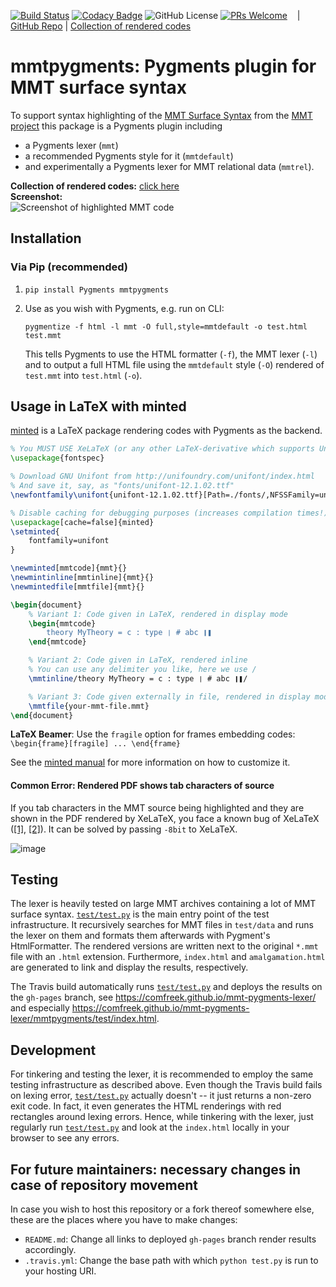 [![Build Status](https://travis-ci.org/ComFreek/mmt-pygments-lexer.svg?branch=master)](https://travis-ci.org/ComFreek/mmt-pygments-lexer)
[![Codacy Badge](https://api.codacy.com/project/badge/Grade/32b61ca59aba4a79ae4ab5582f210572)](https://app.codacy.com/app/ComFreek/mmt-pygments-lexer?utm_source=github.com&utm_medium=referral&utm_content=ComFreek/mmt-pygments-lexer&utm_campaign=Badge_Grade_Dashboard)
![GitHub License](https://img.shields.io/github/license/ComFreek/mmt-pygments-lexer.svg)
[![PRs Welcome](https://img.shields.io/badge/PRs-welcome-brightgreen.svg?style=flat-square)](http://makeapullrequest.com)
&nbsp;&nbsp; | [GitHub Repo](https://github.com/ComFreek/mmt-pygments-lexer) | [Collection of rendered codes](https://comfreek.github.io/mmt-pygments-lexer/mmtpygments/test/index.html)

# mmtpygments: Pygments plugin for MMT surface syntax

To support syntax highlighting of the [MMT Surface Syntax](https://uniformal.github.io/doc/language/) from the [MMT project](https://uniformal.github.io/) this package is a Pygments plugin including

- a Pygments lexer (`mmt`)
- a recommended Pygments style for it (`mmtdefault`)
- and experimentally a Pygments lexer for MMT relational data (`mmtrel`).

**Collection of rendered codes:** [click here](https://comfreek.github.io/mmt-pygments-lexer/mmtpygments/test/index.html)<br>
**Screenshot:**<br>
![Screenshot of highlighted MMT code](https://user-images.githubusercontent.com/1827709/59698193-7523c300-91ef-11e9-8c4b-80ec2d3e4a40.png)

## Installation

### Via Pip (recommended)

1. `pip install Pygments mmtpygments`
2. Use as you wish with Pygments, e.g. run on CLI:

   `pygmentize -f html -l mmt -O full,style=mmtdefault -o test.html test.mmt`

   This tells Pygments to use the HTML formatter (`-f`), the MMT lexer (`-l`) and to output a full HTML file using the `mmtdefault` style (`-O`) rendered of `test.mmt` into `test.html` (`-o`).

## Usage in LaTeX with minted

[minted](https://ctan.org/pkg/minted) is a LaTeX package rendering codes with Pygments as the backend.

```tex
% You MUST USE XeLaTeX (or any other LaTeX-derivative which supports Unicode)
\usepackage{fontspec}

% Download GNU Unifont from http://unifoundry.com/unifont/index.html
% And save it, say, as "fonts/unifont-12.1.02.ttf"
\newfontfamily\unifont{unifont-12.1.02.ttf}[Path=./fonts/,NFSSFamily=unifont]

% Disable caching for debugging purposes (increases compilation times!)
\usepackage[cache=false]{minted}
\setminted{
	fontfamily=unifont
}

\newminted[mmtcode]{mmt}{}
\newmintinline[mmtinline]{mmt}{}
\newmintedfile[mmtfile]{mmt}{}

\begin{document}
	% Variant 1: Code given in LaTeX, rendered in display mode
	\begin{mmtcode}
		theory MyTheory = c : type ❘ # abc ❙❚
	\end{mmtcode}

	% Variant 2: Code given in LaTeX, rendered inline
	% You can use any delimiter you like, here we use /
	\mmtinline/theory MyTheory = c : type ❘ # abc ❙❚/

	% Variant 3: Code given externally in file, rendered in display mode
	\mmtfile{your-mmt-file.mmt}
\end{document}
```

**LaTeX Beamer**: Use the `fragile` option for frames embedding codes: `\begin{frame}[fragile] ... \end{frame}`

See the [minted manual](https://ctan.org/pkg/minted) for more information on how to customize it.

#### Common Error: Rendered PDF shows tab characters of source

If you tab characters in the MMT source being highlighted and they are shown in the PDF rendered by XeLaTeX, you face a known bug of XeLaTeX ([\[1\]](https://tex.stackexchange.com/a/36872/38074), [\[2\]](https://tex.stackexchange.com/a/14776/38074)). It can be solved by passing `-8bit` to XeLaTeX.

![image](https://user-images.githubusercontent.com/1827709/59755955-23c81200-9289-11e9-92c5-1659b60d03d1.png)

## Testing

The lexer is heavily tested on large MMT archives containing a lot of MMT surface syntax. [`test/test.py`](./blob/master/test/test.py) is the main entry point of the test infrastructure. It recursively searches for MMT files in `test/data` and runs the lexer on them and formats them afterwards with Pygment's HtmlFormatter. The rendered versions are written next to the original `*.mmt` file with an `.html` extension. Furthermore, `index.html` and `amalgamation.html` are generated to link and display the results, respectively.

The Travis build automatically runs [`test/test.py`](./blob/master/test/test.py) and deploys the results on the `gh-pages` branch, see <https://comfreek.github.io/mmt-pygments-lexer/> and especially <https://comfreek.github.io/mmt-pygments-lexer/mmtpygments/test/index.html>.

## Development

For tinkering and testing the lexer, it is recommended to employ the same testing infrastructure as described above. Even though the Travis build fails on lexing error, [`test/test.py`](./blob/master/test/test.py) actually doesn't -- it just returns a non-zero exit code. In fact, it even generates the HTML renderings with red rectangles around lexing errors. Hence, while tinkering with the lexer, just regularly run [`test/test.py`](./blob/master/test/test.py) and look at the `index.html` locally in your browser to see any errors.

## For future maintainers: necessary changes in case of repository movement

In case you wish to host this repository or a fork thereof somewhere else, these are the places where you have to make changes:

  - `README.md`: Change all links to deployed `gh-pages` branch render results accordingly.
  - `.travis.yml`: Change the base path with which `python test.py` is run to your hosting URI.

